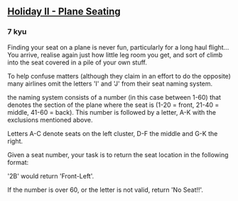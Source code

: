 <h2><a href=https://www.codewars.com/kata/57e8f757085f7c7d6300009a/train/javascript target="_blank">Holiday II - Plane Seating</a></h2><h3>7 kyu</h3><p><ya-tr-span data-index="33-0" data-translated="false" data-source-lang="en" data-target-lang="ru" data-value="Finding your seat on a plane is never fun, particularly for a long haul flight... " data-translation="Поиск своего места в самолёте — занятие не из приятных, особенно если это перелёт на дальние расстояния... " data-ch="0" data-type="trSpan" style="visibility: inherit !important;">Finding your seat on a plane is never fun, particularly for a long haul flight... </ya-tr-span><ya-tr-span data-index="33-1" data-translated="false" data-source-lang="en" data-target-lang="ru" data-value="You arrive, realise again just how little leg room you get, and sort of climb into the seat covered in a pile of your own stuff." data-translation="Вы приходите, снова осознаёте, как мало места для ног вам выделили, и забираетесь на сиденье, заваленное вашими вещами." data-ch="0" data-type="trSpan" style="visibility: inherit !important;">You arrive, realise again just how little leg room you get, and sort of climb into the seat covered in a pile of your own stuff.</ya-tr-span></p><p><ya-tr-span data-index="34-0" data-translated="false" data-source-lang="en" data-target-lang="ru" data-value="To help confuse matters (although they claim in an effort to do the opposite) many airlines omit the letters 'I' and 'J' from their seat naming system." data-translation="Чтобы ещё больше запутать ситуацию (хотя они утверждают, что делают всё наоборот), многие авиакомпании исключают буквы «I» и «J» из своей системы обозначения мест." data-ch="0" data-type="trSpan" style="visibility: inherit !important;">To help confuse matters (although they claim in an effort to do the opposite) many airlines omit the letters 'I' and 'J' from their seat naming system.</ya-tr-span></p><p><ya-tr-span data-index="35-0" data-translated="false" data-source-lang="en" data-target-lang="ru" data-value="the naming system consists of a number (in this case between 1-60) that denotes the section of the plane where the seat is (1-20 = front, 21-40 = middle, 41-60 = back). " data-translation="Система нумерации состоит из числа (в данном случае от 1 до 60), обозначающего часть самолёта, где находится место (1-20 = передняя часть, 21-40 = средняя часть, 41-60 = задняя часть). " data-ch="0" data-type="trSpan" style="visibility: inherit !important;">the naming system consists of a number (in this case between 1-60) that denotes the section of the plane where the seat is (1-20 = front, 21-40 = middle, 41-60 = back). </ya-tr-span><ya-tr-span data-index="35-1" data-translated="false" data-source-lang="en" data-target-lang="ru" data-value="This number is followed by a letter, A-K with the exclusions mentioned above." data-translation="За этим числом следует буква от A до K, за исключением упомянутых выше." data-ch="0" data-type="trSpan" style="visibility: inherit !important;">This number is followed by a letter, A-K with the exclusions mentioned above.</ya-tr-span></p><p><ya-tr-span data-index="36-0" data-translated="false" data-source-lang="en" data-target-lang="ru" data-value="Letters A-C denote seats on the left cluster, D-F the middle and G-K the right." data-translation="Буквы A-C обозначают места в левой части салона, D-F — в средней, а G-K — в правой." data-ch="0" data-type="trSpan" style="visibility: inherit !important;">Letters A-C denote seats on the left cluster, D-F the middle and G-K the right.</ya-tr-span></p><p><ya-tr-span data-index="37-0" data-translated="false" data-source-lang="en" data-target-lang="ru" data-value="Given a seat number, your task is to return the seat location in the following format:" data-translation="Вам дан номер места, ваша задача — вернуть информацию о месте в следующем формате:" data-ch="0" data-type="trSpan" style="visibility: inherit !important;">Given a seat number, your task is to return the seat location in the following format:</ya-tr-span></p><p><ya-tr-span data-index="38-0" data-translated="false" data-source-lang="en" data-target-lang="ru" data-value="'2B' would return 'Front-Left'." data-translation="«2B» вернет «Спереди-слева»." data-ch="0" data-type="trSpan" style="visibility: inherit !important;">'2B' would return 'Front-Left'.</ya-tr-span></p><p><ya-tr-span data-index="39-0" data-translated="false" data-source-lang="en" data-target-lang="ru" data-value="If the number is over 60, or the letter is not valid, return 'No Seat!!'." data-translation="Если число больше 60 или буква недействительна, верните сообщение «Нет места!!" data-ch="0" data-type="trSpan" style="visibility: inherit !important;">If the number is over 60, or the letter is not valid, return 'No Seat!!'.</ya-tr-span><ya-tr-span data-index="39-1" data-translated="false" data-source-lang="en" data-target-lang="ru" data-value="" data-translation="»." data-ch="0" data-type="trSpan" style="visibility: inherit !important;"></ya-tr-span></p>